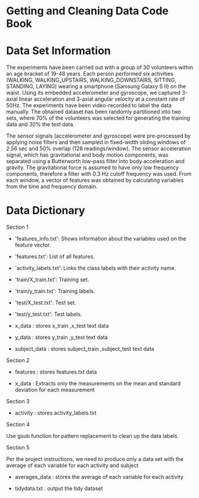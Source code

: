 # Getting and Cleaning Data Code Book

# Data Set Information

The experiments have been carried out with a group of 30 volunteers within an age bracket of 19-48 years. 
Each person performed six activities (WALKING, WALKING_UPSTAIRS, WALKING_DOWNSTAIRS, SITTING, STANDING, LAYING) 
wearing a smartphone (Samsung Galaxy S II) on the waist. Using its embedded accelerometer and gyroscope, we captured
3-axial linear acceleration and 3-axial angular velocity at a constant rate of 50Hz. The experiments have been 
video-recorded to label the data manually. The obtained dataset has been randomly partitioned into two sets, where 
70% of the volunteers was selected for generating the training data and 30% the test data.

The sensor signals (accelerometer and gyroscope) were pre-processed by applying noise filters and then sampled in 
fixed-width sliding windows of 2.56 sec and 50% overlap (128 readings/window). The sensor acceleration signal, which
has gravitational and body motion components, was separated using a Butterworth low-pass filter into body acceleration
and gravity. The gravitational force is assumed to have only low frequency components, therefore a filter with 0.3 Hz 
cutoff frequency was used. From each window, a vector of features was obtained by calculating variables from the time and 
frequency domain.

# Data Dictionary

Section 1

- 'features_info.txt': Shows information about the variables used on the feature vector.

- 'features.txt': List of all features.

- 'activity_labels.txt': Links the class labels with their activity name.

- 'train/X_train.txt': Training set.

- 'train/y_train.txt': Training labels.

- 'test/X_test.txt': Test set.

- 'test/y_test.txt': Test labels.


-  x_data : stores x_train ,x_test text data

-  y_data : stores y_train ,y_test text data

-  subject_data : stores subject_train ,subject_test text data

Section 2

-  features : stores features.txt data

-  x_data : Extracts only the measurements on the mean and standard deviation for each measurement

Section 3

-  activity : stores activity_labels.txt

Section 4

Use gsub function for pattern replacement to clean up the data labels.

Section 5

Per the project instructions, we need to produce only a data set with the average of each variable for each activity and subject

-  averages_data : stores the average of each variable for each activity

-  tidydata.txt : output the tidy dataset 
 